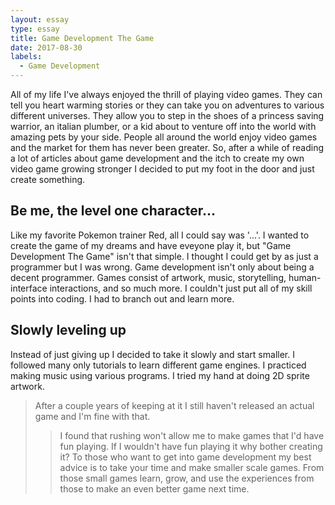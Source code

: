 ```yaml
---
layout: essay
type: essay
title: Game Development The Game
date: 2017-08-30
labels:
  - Game Development
---
```


  All of my life I've always enjoyed the thrill of playing video games. They can tell you heart warming stories or they can take you on adventures to various different universes. They allow you to step in the shoes of a princess saving warrior, an italian plumber, or a kid about to venture off into the world with amazing pets by your side. People all around the world enjoy video games and the market for them has never been greater. So, after a while of reading a lot of articles about game development and the itch to create my own video game growing stronger I decided to put my foot in the door and just create something.

## Be me, the level one character...
  Like my favorite Pokemon trainer Red, all I could say was '...'. I wanted to create the game of my dreams and have eveyone play it, but "Game Development The Game" isn't that simple. I thought I could get by as just a programmer but I was wrong. Game development isn't only about being a decent programmer. Games consist of artwork, music, storytelling, human-interface interactions, and so much more. I couldn't just put all of my skill points into coding. I had to branch out and learn more.

## Slowly leveling up
  Instead of just giving up I decided to take it slowly and start smaller. I followed many only tutorials to learn different game engines. I practiced making music using various programs. I tried my hand at doing 2D sprite artwork. 
  
 <blockquote>After a couple years of keeping at it I still haven't released an actual game and I'm fine with that.<blockquote>

I found that rushing won't allow me to make games that I'd have fun playing. If I wouldn't have fun playing it why bother creating it?
To those who want to get into game development my best advice is to take your time and make smaller scale games. From those small games learn, grow, and use the experiences from those to make an even better game next time. 
